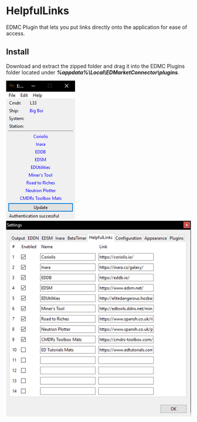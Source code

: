 # HelpfulLinks
EDMC Plugin that lets you put links directly onto the application for ease of access.

## Install
Download and extract the zipped folder and drag it into the EDMC Plugins folder located under ***%appdata%\Local\EDMarketConnector\plugins***.

![HelpfulLinks Example Image](/EDMC_HL_Examples.png) ![HelpfulLinks Settings Image](/EDMC_HL_Settings.png)

